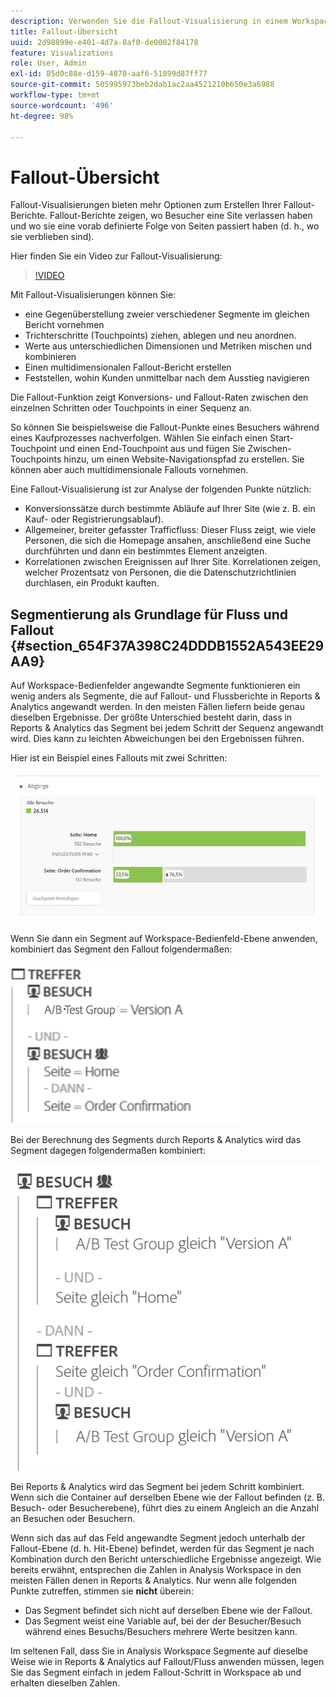 ```yaml
---
description: Verwenden Sie die Fallout-Visualisierung in einem Workspace-Projekt.
title: Fallout-Übersicht
uuid: 2d98899e-e401-4d7a-8af0-de0002f84178
feature: Visualizations
role: User, Admin
exl-id: 85d0c88e-d159-4870-aaf6-51899d87ff77
source-git-commit: 505995973beb2dab1ac2aa4521210b650e3a6988
workflow-type: tm+mt
source-wordcount: '496'
ht-degree: 98%

---
```


# Fallout-Übersicht

Fallout-Visualisierungen bieten mehr Optionen zum Erstellen Ihrer Fallout-Berichte. Fallout-Berichte zeigen, wo Besucher eine Site verlassen haben und wo sie eine vorab definierte Folge von Seiten passiert haben (d. h., wo sie verblieben sind).

Hier finden Sie ein Video zur Fallout-Visualisierung:

>[!VIDEO](https://video.tv.adobe.com/v/24042/?quality=12)

Mit Fallout-Visualisierungen können Sie:

* eine Gegenüberstellung zweier verschiedener Segmente im gleichen Bericht vornehmen
* Trichterschritte (Touchpoints) ziehen, ablegen und neu anordnen.
* Werte aus unterschiedlichen Dimensionen und Metriken mischen und kombinieren
* Einen multidimensionalen Fallout-Bericht erstellen
* Feststellen, wohin Kunden unmittelbar nach dem Ausstieg navigieren

Die Fallout-Funktion zeigt Konversions- und Fallout-Raten zwischen den einzelnen Schritten oder Touchpoints in einer Sequenz an.

So können Sie beispielsweise die Fallout-Punkte eines Besuchers während eines Kaufprozesses nachverfolgen. Wählen Sie einfach einen Start-Touchpoint und einen End-Touchpoint aus und fügen Sie Zwischen-Touchpoints hinzu, um einen Website-Navigationspfad zu erstellen. Sie können aber auch multidimensionale Fallouts vornehmen.

Eine Fallout-Visualisierung ist zur Analyse der folgenden Punkte nützlich:

* Konversionssätze durch bestimmte Abläufe auf Ihrer Site (wie z. B. ein Kauf- oder Registrierungsablauf).
* Allgemeiner, breiter gefasster Trafficfluss: Dieser Fluss zeigt, wie viele Personen, die sich die Homepage ansahen, anschließend eine Suche durchführten und dann ein bestimmtes Element anzeigten.
* Korrelationen zwischen Ereignissen auf Ihrer Site. Korrelationen zeigen, welcher Prozentsatz von Personen, die die Datenschutzrichtlinien durchlasen, ein Produkt kauften.

## Segmentierung als Grundlage für Fluss und Fallout {#section_654F37A398C24DDDB1552A543EE29AA9}

Auf Workspace-Bedienfelder angewandte Segmente funktionieren ein wenig anders als Segmente, die auf Fallout- und Flussberichte in Reports &amp; Analytics angewandt werden. In den meisten Fällen liefern beide genau dieselben Ergebnisse. Der größte Unterschied besteht darin, dass in Reports &amp; Analytics das Segment bei jedem Schritt der Sequenz angewandt wird. Dies kann zu leichten Abweichungen bei den Ergebnissen führen.

Hier ist ein Beispiel eines Fallouts mit zwei Schritten:

![](assets/fallout_segments1.png)

Wenn Sie dann ein Segment auf Workspace-Bedienfeld-Ebene anwenden, kombiniert das Segment den Fallout folgendermaßen:

![](assets/fallout_seg.png)

Bei der Berechnung des Segments durch Reports &amp; Analytics wird das Segment dagegen folgendermaßen kombiniert:

![](assets/fallout_segments3.png)

Bei Reports &amp; Analytics wird das Segment bei jedem Schritt kombiniert. Wenn sich die Container auf derselben Ebene wie der Fallout befinden (z. B. Besuch- oder Besucherebene), führt dies zu einem Angleich an die Anzahl an Besuchen oder Besuchern.

Wenn sich das auf das Feld angewandte Segment jedoch unterhalb der Fallout-Ebene (d. h. Hit-Ebene) befindet, werden für das Segment je nach Kombination durch den Bericht unterschiedliche Ergebnisse angezeigt. Wie bereits erwähnt, entsprechen die Zahlen in Analysis Workspace in den meisten Fällen denen in Reports &amp; Analytics. Nur wenn alle folgenden Punkte zutreffen, stimmen sie **nicht** überein:

* Das Segment befindet sich nicht auf derselben Ebene wie der Fallout.
* Das Segment weist eine Variable auf, bei der der Besucher/Besuch während eines Besuchs/Besuchers mehrere Werte besitzen kann.

Im seltenen Fall, dass Sie in Analysis Workspace Segmente auf dieselbe Weise wie in Reports &amp; Analytics auf Fallout/Fluss anwenden müssen, legen Sie das Segment einfach in jedem Fallout-Schritt in Workspace ab und erhalten dieselben Zahlen.

